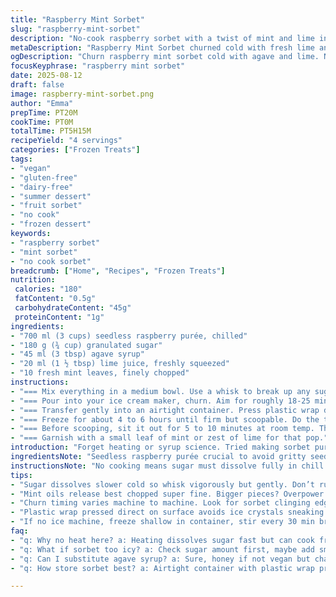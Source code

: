 ```yaml
---
title: "Raspberry Mint Sorbet"
slug: "raspberry-mint-sorbet"
description: "No-cook raspberry sorbet with a twist of mint and lime instead of lemon. Uses agave syrup to replace corn syrup for a mellower sweetness. Adjusted sugar and fruit ratios for a fresher, less icy texture. Sorbet churned until just set, then frozen until firm. Easy, vegan, gluten-free, nut-free, dairy-free and egg-free. Fragrant mint cuts the tartness, lime adds a fresh zing. Great remedy for boring sorbet routines. Takes spot-on timing and eye for texture, no overreliance on clocks. Servings about 4."
metaDescription: "Raspberry Mint Sorbet churned cold with fresh lime and mint. Agave sweetens, seedless purée prevents grit. Chill well, watch texture closely, freeze firm."
ogDescription: "Churn raspberry mint sorbet cold with agave and lime. No heat, no grit. Watch texture; freeze until scoopable, then rest before serving. Fresh, bright, vegan treat."
focusKeyphrase: "raspberry mint sorbet"
date: 2025-08-12
draft: false
image: raspberry-mint-sorbet.png
author: "Emma"
prepTime: PT20M
cookTime: PT0M
totalTime: PT5H15M
recipeYield: "4 servings"
categories: ["Frozen Treats"]
tags:
- "vegan"
- "gluten-free"
- "dairy-free"
- "summer dessert"
- "fruit sorbet"
- "no cook"
- "frozen dessert"
keywords:
- "raspberry sorbet"
- "mint sorbet"
- "no cook sorbet"
breadcrumb: ["Home", "Recipes", "Frozen Treats"]
nutrition: 
 calories: "180"
 fatContent: "0.5g"
 carbohydrateContent: "45g"
 proteinContent: "1g"
ingredients:
- "700 ml (3 cups) seedless raspberry purée, chilled"
- "180 g (¾ cup) granulated sugar"
- "45 ml (3 tbsp) agave syrup"
- "20 ml (1 ½ tbsp) lime juice, freshly squeezed"
- "10 fresh mint leaves, finely chopped"
instructions:
- "=== Mix everything in a medium bowl. Use a whisk to break up any sugar lumps. No heating, so take your time to dissolve it thoroughly by hand. That's crucial, or you get grit lurking in the sorbet."
- "=== Pour into your ice cream maker, churn. Aim for roughly 18-25 minutes depending on your machine. Stop when the mixture thickens visibly, clings to the dasher’s edge, but not rock hard. It should still wobble slightly — like gelatin on the edge of set."
- "=== Transfer gently into an airtight container. Press plastic wrap directly on the surface — no air pockets allowed, or you risk ice crystals."
- "=== Freeze for about 4 to 6 hours until firm but scoopable. Do the thumb test — sorbet yields when it gives a little under gentle pressure but doesn’t melt instantly."
- "=== Before scooping, sit it out for 5 to 10 minutes at room temp. That wakes up the texture and softens the freeze edges. Adds punch to the fresh mint aroma too."
- "=== Garnish with a small leaf of mint or zest of lime for that pop."
introduction: "Forget heating or syrup science. Tried making sorbet purely cold? Raw fruit, sweetener, acid, stirring slow and steady until the sugar melts — that’s the challenge I took on. Raspberry’s bright, sharp notes need taming with sugar and a fresh herb twist. Lime squeezes in freshness different from lemon’s punch. Mint? Not your usual frozen choice but it cuts through that sharpness, adds a whisper of cool. Churn timing varies wildly; machines act differently. You learn to watch, touch. Wait against impatience. A solid warning: too long churning can freeze this stuff into a bore. Stop early, then finish in freezer. This recipe is about texture, scent, temperature shifts. Simple ingredients; complex results."
ingredientsNote: "Seedless raspberry purée crucial to avoid gritty seeds spoiling the smoothness. If unavailable, blitz fresh or frozen raspberries and strain through a fine-mesh sieve — presses work too. Agave syrup replaces corn syrup for a less sticky, more natural sweetness; honey works if you aren’t vegan but changes flavor profile. Sugar amount adjusted down to prevent the icy hardness I encountered in past trials; raspberries on low end when ripeness varies demand a tweak. Lime juice is sharper than lemon so I cut the quantity slightly but the zest can stay. Mint finely chopped releases volatile oils and distributes flavor evenly. Use fresh, not dried — dry overwhelms and dulls textures."
instructionsNote: "No cooking means sugar must dissolve fully in chill conditions: whisking and patience critical. If you taste the mixture and feel grainy sugar, stir longer, maybe let sit, then stir again — patience beats chop-chop. When churning, first signs are the sorbet viscosity builds gradually; I use dips of a spoon stuck in to note firmness, not just ticking a timer. Past 25 minutes equals hard blocks - bad. Plastic wrap pressed firm on surface avoids freezer burn and sneaky ice crystals. It’s a step novices skip, regrets pile up fast without. Freezing beyond 4 hours is safe but texture plateaus. Letting sorbet sit out briefly before serving turns icy crunch into spoonable silk. Mint aroma bounces up with warmth and prevents flat sweetness. Essential little step."
tips:
- "Sugar dissolves slower cold so whisk vigorously but gently. Don’t rush or little gritty sugar crystals survive and kill that silk feel. Let sit maybe 10 min if unsure, stir again. Patience beats chopping, repeating in chill is key."
- "Mint oils release best chopped super fine. Bigger pieces? Overpower bulk texture, dull fresh punch. Use fresh leaves only, dried mutes bright lift. Toss zest sparingly if you want pop without bitterness."
- "Churn timing varies machine to machine. Look for sorbet clinging edges thickened, not rock hard. It should jiggle slightly; like solidifying gelatin. Stop too late, it’s frozen block. Too soon, watery mess. Trust hand not timer."
- "Plastic wrap pressed direct on surface avoids ice crystals sneaking in. Air pockets? Nope. Wrinkle the wrap to seal rim tight, freeze for 4-6 hrs minimum. Longer’s okay but texture stalls. Prep container size to hold without too much airgap."
- "If no ice machine, freeze shallow in container, stir every 30 min briskly. Mimics churning texture. Raspberries on low ripeness scale mean adjust sugar to balance tartness. Lime juice sharp but fresh, swap lemon, tweak sugar acid ratio right on spot."
faq:
- "q: Why no heat here? a: Heating dissolves sugar fast but can cook fruit flavor out, texture shifts. This cold method preserves bright notes. Takes longer to dissolve by whisking but sweeter sharpness stays raw. More work but different result."
- "q: What if sorbet too icy? a: Check sugar amount first, maybe add small avocado purée for creaminess. Also chilling times matter. Under churn means water crystals form bigger, stir more often if no machine. Or reduce freeze time, let soften longer."
- "q: Can I substitute agave syrup? a: Sure, honey if not vegan but changes flavor, stickiness changes too. Corn syrup was original fallback but too sticky here. Maple syrup not recommended—overpowers fruit. Simple syrup possible but less mellow."
- "q: How store sorbet best? a: Airtight container with plastic wrap pressed on top. Freeze flat. Avoid air gaps that invite frost. Freezer temp steady better than fluctuating. If frozen too long, can lose texture lick off some ice crust before scooping."

---
```

